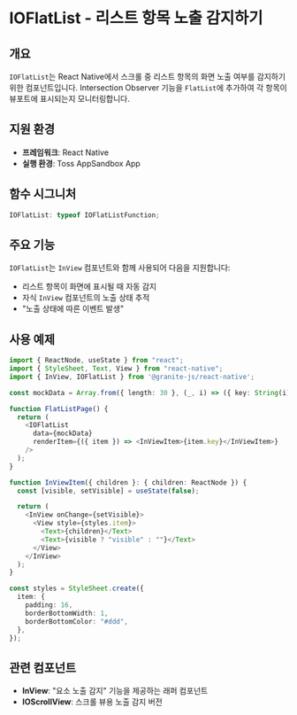 # IOFlatList - 리스트 항목 노출 감지하기

## 개요

`IOFlatList`는 React Native에서 스크롤 중 리스트 항목의 화면 노출 여부를 감지하기 위한 컴포넌트입니다. Intersection Observer 기능을 `FlatList`에 추가하여 각 항목이 뷰포트에 표시되는지 모니터링합니다.

## 지원 환경

- **프레임워크**: React Native
- **실행 환경**: Toss AppSandbox App

## 함수 시그니처

```typescript
IOFlatList: typeof IOFlatListFunction;
```

## 주요 기능

`IOFlatList`는 `InView` 컴포넌트와 함께 사용되어 다음을 지원합니다:
- 리스트 항목이 화면에 표시될 때 자동 감지
- 자식 `InView` 컴포넌트의 노출 상태 추적
- "노출 상태에 따른 이벤트 발생"

## 사용 예제

```typescript
import { ReactNode, useState } from "react";
import { StyleSheet, Text, View } from "react-native";
import { InView, IOFlatList } from '@granite-js/react-native';

const mockData = Array.from({ length: 30 }, (_, i) => ({ key: String(i) }));

function FlatListPage() {
  return (
    <IOFlatList
      data={mockData}
      renderItem={({ item }) => <InViewItem>{item.key}</InViewItem>}
    />
  );
}

function InViewItem({ children }: { children: ReactNode }) {
  const [visible, setVisible] = useState(false);

  return (
    <InView onChange={setVisible}>
      <View style={styles.item}>
        <Text>{children}</Text>
        <Text>{visible ? "visible" : ""}</Text>
      </View>
    </InView>
  );
}

const styles = StyleSheet.create({
  item: {
    padding: 16,
    borderBottomWidth: 1,
    borderBottomColor: "#ddd",
  },
});
```

## 관련 컴포넌트

- **InView**: "요소 노출 감지" 기능을 제공하는 래퍼 컴포넌트
- **IOScrollView**: 스크롤 뷰용 노출 감지 버전
